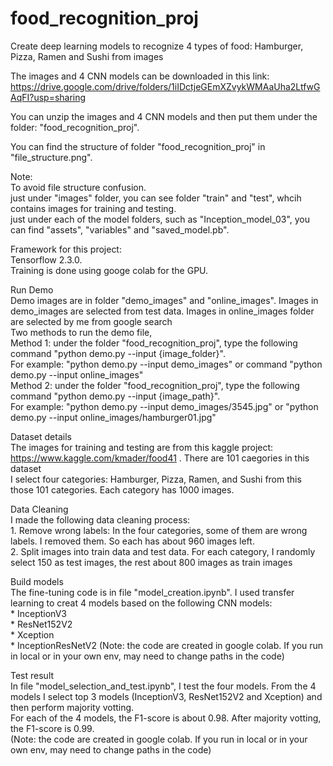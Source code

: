 # food_recognition_proj
Create deep learning models to recognize 4 types of food: Hamburger, Pizza, Ramen and Sushi from images

The images and 4 CNN models can be downloaded in this link: https://drive.google.com/drive/folders/1iIDctjeGEmXZvykWMAaUha2LtfwGAqFI?usp=sharing 

You can unzip the images and 4 CNN models and then put them under the folder: "food_recognition_proj". 

You can find the structure of folder "food_recognition_proj" in "file_structure.png". 

Note:  
    To avoid file structure confusion.      
    just under "images" folder, you can see folder "train" and "test", whcih contains images for training and testing.     
    just under each of the model folders, such as "Inception_model_03", you can find "assets", "variables" and "saved_model.pb".     

Framework for this project:      
Tensorflow 2.3.0.   
Training is done using googe colab for the GPU.     

Run Demo    
Demo images are in folder "demo_images" and "online_images". Images in demo_images are selected from test data. Images in online_images folder are selected by me from google search       
Two methods to run the demo file,       
    Method 1:  under the folder "food_recognition_proj", type the following command "python demo.py --input {image_folder}".    
                For example: "python demo.py --input demo_images" or command "python demo.py --input online_images"   
    Method 2:  under the folder "food_recognition_proj", type the following command "python demo.py --input {image_path}".  
                For example: "python demo.py --input demo_images/3545.jpg"  or   "python demo.py --input online_images/hamburger01.jpg"   
   
Dataset details      
    The images for training and testing are from this kaggle project: https://www.kaggle.com/kmader/food41 . There are 101 caegories in this dataset    
    I select four categories: Hamburger, Pizza, Ramen, and Sushi from this those 101 categories. Each category has 1000 images. 

Data Cleaning   
I made the following data cleaning process:      
        1. Remove wrong labels: In the four categories, some of them are wrong labels. I removed them. So each has about 960 images left.   
        2. Split images into train data and test data. For each category, I randomly select 150 as test images, the rest about 800 images as train images   
    
Build models    
The fine-tuning code is in file "model_creation.ipynb". I used transfer learning to creat 4 models based on the following CNN models:   
        * InceptionV3   
        * ResNet152V2   
        * Xception  
        * InceptionResNetV2 
        (Note: the code are created in google colab. If you run in local or in your own env, may need to change paths in the code)      
    
Test result      
In file "model_selection_and_test.ipynb", I test the four models. From the 4 models I select top 3 models (InceptionV3, ResNet152V2 and Xception) and then perform majority votting.    
For each of the 4 models, the F1-score is about 0.98. After majority votting, the F1-score is 0.99.  
    (Note: the code are created in google colab. If you run in local or in your own env, may need to change paths in the code) 
